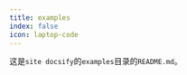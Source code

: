 ```yaml
---
title: examples
index: false
icon: laptop-code
---
```


这是`site docsify`的`examples`目录的`README.md`。

<Catalog />
